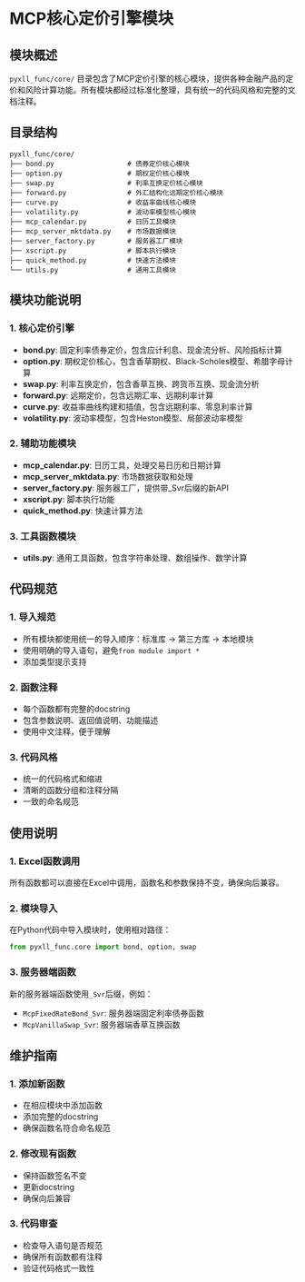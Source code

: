 # MCP核心定价引擎模块

## 模块概述

`pyxll_func/core/` 目录包含了MCP定价引擎的核心模块，提供各种金融产品的定价和风险计算功能。所有模块都经过标准化整理，具有统一的代码风格和完整的文档注释。

## 目录结构

```
pyxll_func/core/
├── bond.py                  # 债券定价核心模块
├── option.py                # 期权定价核心模块
├── swap.py                  # 利率互换定价核心模块
├── forward.py               # 外汇结构化远期定价核心模块
├── curve.py                 # 收益率曲线核心模块
├── volatility.py            # 波动率模型核心模块
├── mcp_calendar.py          # 日历工具模块
├── mcp_server_mktdata.py    # 市场数据模块
├── server_factory.py        # 服务器工厂模块
├── xscript.py               # 脚本执行模块
├── quick_method.py          # 快速方法模块
└── utils.py                 # 通用工具模块
```

## 模块功能说明

### 1. 核心定价引擎
- **bond.py**: 固定利率债券定价，包含应计利息、现金流分析、风险指标计算
- **option.py**: 期权定价核心，包含香草期权、Black-Scholes模型、希腊字母计算
- **swap.py**: 利率互换定价，包含香草互换、跨货币互换、现金流分析
- **forward.py**: 远期定价，包含远期汇率、远期利率计算
- **curve.py**: 收益率曲线构建和插值，包含远期利率、零息利率计算
- **volatility.py**: 波动率模型，包含Heston模型、局部波动率模型

### 2. 辅助功能模块
- **mcp_calendar.py**: 日历工具，处理交易日历和日期计算
- **mcp_server_mktdata.py**: 市场数据获取和处理
- **server_factory.py**: 服务器工厂，提供带_Svr后缀的新API
- **xscript.py**: 脚本执行功能
- **quick_method.py**: 快速计算方法

### 3. 工具函数模块
- **utils.py**: 通用工具函数，包含字符串处理、数组操作、数学计算

## 代码规范

### 1. 导入规范
- 所有模块都使用统一的导入顺序：标准库 → 第三方库 → 本地模块
- 使用明确的导入语句，避免`from module import *`
- 添加类型提示支持

### 2. 函数注释
- 每个函数都有完整的docstring
- 包含参数说明、返回值说明、功能描述
- 使用中文注释，便于理解

### 3. 代码风格
- 统一的代码格式和缩进
- 清晰的函数分组和注释分隔
- 一致的命名规范

## 使用说明

### 1. Excel函数调用
所有函数都可以直接在Excel中调用，函数名和参数保持不变，确保向后兼容。

### 2. 模块导入
在Python代码中导入模块时，使用相对路径：
```python
from pyxll_func.core import bond, option, swap
```

### 3. 服务器端函数
新的服务器端函数使用`_Svr`后缀，例如：
- `McpFixedRateBond_Svr`: 服务器端固定利率债券函数
- `McpVanillaSwap_Svr`: 服务器端香草互换函数

## 维护指南

### 1. 添加新函数
- 在相应模块中添加函数
- 添加完整的docstring
- 确保函数名符合命名规范

### 2. 修改现有函数
- 保持函数签名不变
- 更新docstring
- 确保向后兼容

### 3. 代码审查
- 检查导入语句是否规范
- 确保所有函数都有注释
- 验证代码格式一致性
